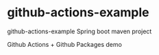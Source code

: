 # github-actions-example
github-actions-example Spring boot maven project

Github Actions + Github Packages demo
